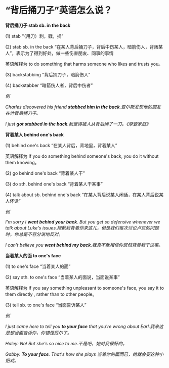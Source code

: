 # “背后捅刀子”英语怎么说？

**背后捅刀子 stab sb. in the back**

(1) stab “（用刀）刺，戳，捅”

(2) stab sb. in the back “在某人背后捅刀子，背后中伤某人，暗箭伤人，背叛某人”，表示为了得到好处，做一些伤害朋友、同事的事情

英语解释为 to do something that harms someone who likes and trusts you。

(3) backstabbing “背后捅刀子，暗箭伤人”

(4) backstabber “暗箭伤人者，背后中伤者”

_例_

_Charles discovered his friend **stabbed him in the back**.查尔斯发现他的朋友在他背后捅刀子。_

_I just **got stabbed in the back**.我觉得被人从背后捅了一刀。《摩登家庭》_

**背着某人 behind one's back**

(1) behind one's back “在某人背后，背地里，背着某人”

英语解释为 if you do something behind someone's back, you do it without them knowing。

(2) go behind one's back “背着某人干”

(3) do sth. behind one's back “背着某人干某事”

(4) talk about sb. behind one's back “在某人背后说某人闲话，在某人背后说某人坏话”

_例_

_I'm sorry I **went behind your back**. But you get so defensive whenever we talk about Luke's issues.抱歉我背着你来这儿，但是我们每次讨论卢克的问题时，你总是不容分说地反对。_

_I can't believe you **went behind my back**.我真不敢相信你居然背着我干这事。_

**当着某人的面 to one's face**

(1) to one's face “当着某人的面”

(2) say sth. to one's face “当着某人的面说，当面说某事”

英语解释为 if you say something unpleasant to someone's face, you say it to them directly , rather than to other people。

(3) tell sb. to one's face “当面告诉某人”

_例_

_I just came here to tell you **to your face** that you're wrong about Earl.我来这是想当面告诉你，你错怪厄尔了。_

_Haley: No! But she's so nice to me.不是吧，她对我很好的。_

_Gabby: **To your face**. That's how she plays 当着你的面而已，她就会耍这种小把戏。_
